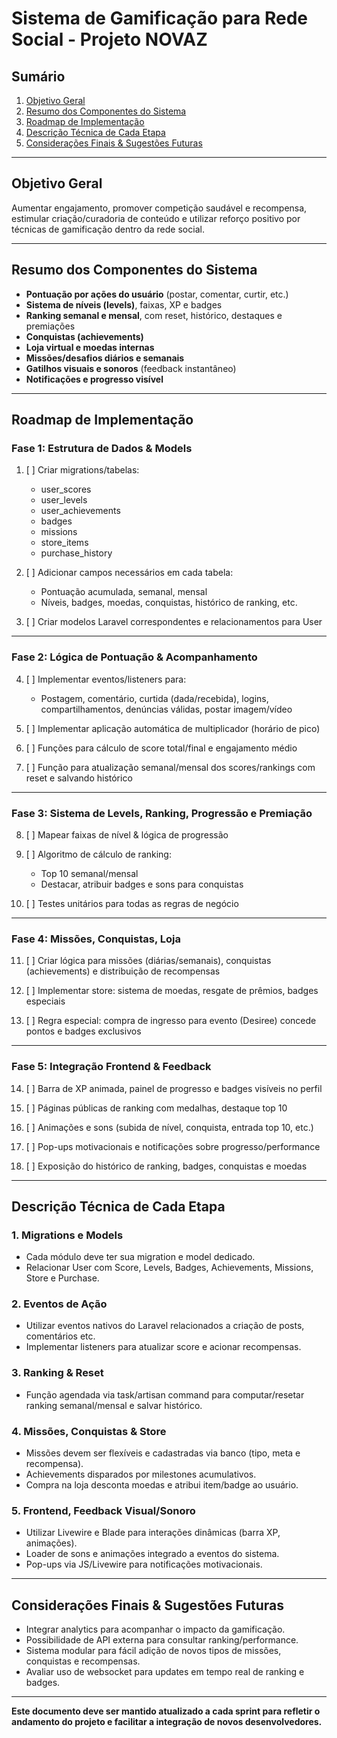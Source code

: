# Sistema de Gamificação para Rede Social - Projeto NOVAZ

## Sumário

1. [Objetivo Geral](#objetivo-geral)
2. [Resumo dos Componentes do Sistema](#resumo-dos-componentes-do-sistema)
3. [Roadmap de Implementação](#roadmap-de-implementação)
4. [Descrição Técnica de Cada Etapa](#descrição-técnica-de-cada-etapa)
5. [Considerações Finais & Sugestões Futuras](#considerações-finais--sugestões-futuras)

---

## Objetivo Geral

Aumentar engajamento, promover competição saudável e recompensa, estimular criação/curadoria de conteúdo e utilizar reforço positivo por técnicas de gamificação dentro da rede social.

---

## Resumo dos Componentes do Sistema

- **Pontuação por ações do usuário** (postar, comentar, curtir, etc.)
- **Sistema de níveis (levels)**, faixas, XP e badges
- **Ranking semanal e mensal**, com reset, histórico, destaques e premiações
- **Conquistas (achievements)**
- **Loja virtual e moedas internas**
- **Missões/desafios diários e semanais**
- **Gatilhos visuais e sonoros** (feedback instantâneo)
- **Notificações e progresso visível**

---

## Roadmap de Implementação

### Fase 1: Estrutura de Dados & Models

1. [ ] Criar migrations/tabelas:
    - user_scores
    - user_levels
    - user_achievements
    - badges
    - missions
    - store_items
    - purchase_history

2. [ ] Adicionar campos necessários em cada tabela:
    - Pontuação acumulada, semanal, mensal
    - Níveis, badges, moedas, conquistas, histórico de ranking, etc.

3. [ ] Criar modelos Laravel correspondentes e relacionamentos para User

---

### Fase 2: Lógica de Pontuação & Acompanhamento

4. [ ] Implementar eventos/listeners para:
    - Postagem, comentário, curtida (dada/recebida), logins, compartilhamentos, denúncias válidas, postar imagem/vídeo

5. [ ] Implementar aplicação automática de multiplicador (horário de pico)

6. [ ] Funções para cálculo de score total/final e engajamento médio

7. [ ] Função para atualização semanal/mensal dos scores/rankings com reset e salvando histórico

---

### Fase 3: Sistema de Levels, Ranking, Progressão e Premiação

8. [ ] Mapear faixas de nível & lógica de progressão

9. [ ] Algoritmo de cálculo de ranking:
    - Top 10 semanal/mensal
    - Destacar, atribuir badges e sons para conquistas

10. [ ] Testes unitários para todas as regras de negócio

---

### Fase 4: Missões, Conquistas, Loja

11. [ ] Criar lógica para missões (diárias/semanais), conquistas (achievements) e distribuição de recompensas

12. [ ] Implementar store: sistema de moedas, resgate de prêmios, badges especiais

13. [ ] Regra especial: compra de ingresso para evento (Desiree) concede pontos e badges exclusivos

---

### Fase 5: Integração Frontend & Feedback

14. [ ] Barra de XP animada, painel de progresso e badges visíveis no perfil

15. [ ] Páginas públicas de ranking com medalhas, destaque top 10

16. [ ] Animações e sons (subida de nível, conquista, entrada top 10, etc.)

17. [ ] Pop-ups motivacionais e notificações sobre progresso/performance

18. [ ] Exposição do histórico de ranking, badges, conquistas e moedas

---

## Descrição Técnica de Cada Etapa

### 1. Migrations e Models

- Cada módulo deve ter sua migration e model dedicado.
- Relacionar User com Score, Levels, Badges, Achievements, Missions, Store e Purchase.

### 2. Eventos de Ação

- Utilizar eventos nativos do Laravel relacionados a criação de posts, comentários etc.
- Implementar listeners para atualizar score e acionar recompensas.

### 3. Ranking & Reset

- Função agendada via task/artisan command para computar/resetar ranking semanal/mensal e salvar histórico.

### 4. Missões, Conquistas & Store

- Missões devem ser flexíveis e cadastradas via banco (tipo, meta e recompensa).
- Achievements disparados por milestones acumulativos.
- Compra na loja desconta moedas e atribui item/badge ao usuário.

### 5. Frontend, Feedback Visual/Sonoro

- Utilizar Livewire e Blade para interações dinâmicas (barra XP, animações).
- Loader de sons e animações integrado a eventos do sistema.
- Pop-ups via JS/Livewire para notificações motivacionais.

---

## Considerações Finais & Sugestões Futuras

- Integrar analytics para acompanhar o impacto da gamificação.
- Possibilidade de API externa para consultar ranking/performance.
- Sistema modular para fácil adição de novos tipos de missões, conquistas e recompensas.
- Avaliar uso de websocket para updates em tempo real de ranking e badges.

---

**Este documento deve ser mantido atualizado a cada sprint para refletir o andamento do projeto e facilitar a integração de novos desenvolvedores.**